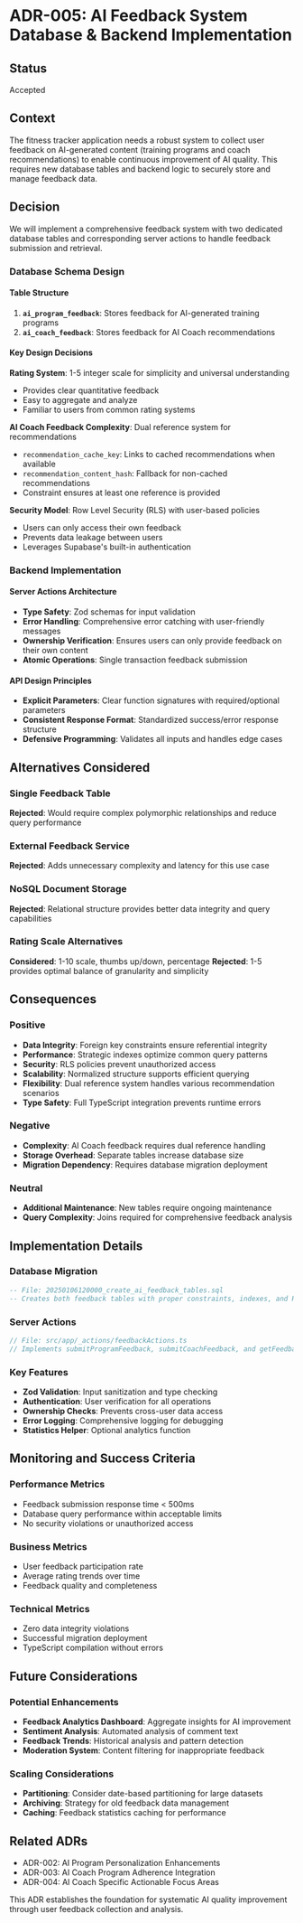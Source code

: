# ADR-005: AI Feedback System Database & Backend Implementation

## Status
Accepted

## Context
The fitness tracker application needs a robust system to collect user feedback on AI-generated content (training programs and coach recommendations) to enable continuous improvement of AI quality. This requires new database tables and backend logic to securely store and manage feedback data.

## Decision
We will implement a comprehensive feedback system with two dedicated database tables and corresponding server actions to handle feedback submission and retrieval.

### Database Schema Design

#### Table Structure
1. **`ai_program_feedback`**: Stores feedback for AI-generated training programs
2. **`ai_coach_feedback`**: Stores feedback for AI Coach recommendations

#### Key Design Decisions

**Rating System**: 1-5 integer scale for simplicity and universal understanding
- Provides clear quantitative feedback
- Easy to aggregate and analyze
- Familiar to users from common rating systems

**AI Coach Feedback Complexity**: Dual reference system for recommendations
- `recommendation_cache_key`: Links to cached recommendations when available
- `recommendation_content_hash`: Fallback for non-cached recommendations
- Constraint ensures at least one reference is provided

**Security Model**: Row Level Security (RLS) with user-based policies
- Users can only access their own feedback
- Prevents data leakage between users
- Leverages Supabase's built-in authentication

### Backend Implementation

#### Server Actions Architecture
- **Type Safety**: Zod schemas for input validation
- **Error Handling**: Comprehensive error catching with user-friendly messages
- **Ownership Verification**: Ensures users can only provide feedback on their own content
- **Atomic Operations**: Single transaction feedback submission

#### API Design Principles
- **Explicit Parameters**: Clear function signatures with required/optional parameters
- **Consistent Response Format**: Standardized success/error response structure
- **Defensive Programming**: Validates all inputs and handles edge cases

## Alternatives Considered

### Single Feedback Table
**Rejected**: Would require complex polymorphic relationships and reduce query performance

### External Feedback Service
**Rejected**: Adds unnecessary complexity and latency for this use case

### NoSQL Document Storage
**Rejected**: Relational structure provides better data integrity and query capabilities

### Rating Scale Alternatives
**Considered**: 1-10 scale, thumbs up/down, percentage
**Rejected**: 1-5 provides optimal balance of granularity and simplicity

## Consequences

### Positive
- **Data Integrity**: Foreign key constraints ensure referential integrity
- **Performance**: Strategic indexes optimize common query patterns
- **Security**: RLS policies prevent unauthorized access
- **Scalability**: Normalized structure supports efficient querying
- **Flexibility**: Dual reference system handles various recommendation scenarios
- **Type Safety**: Full TypeScript integration prevents runtime errors

### Negative
- **Complexity**: AI Coach feedback requires dual reference handling
- **Storage Overhead**: Separate tables increase database size
- **Migration Dependency**: Requires database migration deployment

### Neutral
- **Additional Maintenance**: New tables require ongoing maintenance
- **Query Complexity**: Joins required for comprehensive feedback analysis

## Implementation Details

### Database Migration
```sql
-- File: 20250106120000_create_ai_feedback_tables.sql
-- Creates both feedback tables with proper constraints, indexes, and RLS
```

### Server Actions
```typescript
// File: src/app/_actions/feedbackActions.ts
// Implements submitProgramFeedback, submitCoachFeedback, and getFeedbackStats
```

### Key Features
- **Zod Validation**: Input sanitization and type checking
- **Authentication**: User verification for all operations
- **Ownership Checks**: Prevents cross-user data access
- **Error Logging**: Comprehensive logging for debugging
- **Statistics Helper**: Optional analytics function

## Monitoring and Success Criteria

### Performance Metrics
- Feedback submission response time < 500ms
- Database query performance within acceptable limits
- No security violations or unauthorized access

### Business Metrics
- User feedback participation rate
- Average rating trends over time
- Feedback quality and completeness

### Technical Metrics
- Zero data integrity violations
- Successful migration deployment
- TypeScript compilation without errors

## Future Considerations

### Potential Enhancements
- **Feedback Analytics Dashboard**: Aggregate insights for AI improvement
- **Sentiment Analysis**: Automated analysis of comment text
- **Feedback Trends**: Historical analysis and pattern detection
- **Moderation System**: Content filtering for inappropriate feedback

### Scaling Considerations
- **Partitioning**: Consider date-based partitioning for large datasets
- **Archiving**: Strategy for old feedback data management
- **Caching**: Feedback statistics caching for performance

## Related ADRs
- ADR-002: AI Program Personalization Enhancements
- ADR-003: AI Coach Program Adherence Integration
- ADR-004: AI Coach Specific Actionable Focus Areas

This ADR establishes the foundation for systematic AI quality improvement through user feedback collection and analysis. 